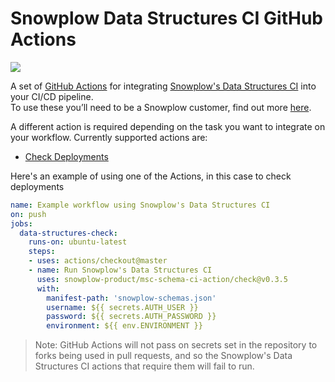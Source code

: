 # Snowplow Data Structures CI GitHub Actions

[![](https://img.shields.io/github/downloads/snowplow-product/msc-schema-ci-tool/total)](https://github.com/snowplow-product/msc-schema-ci-tool/releases/download/0.3.5/data_structures_ci_0.3.5.zip)

A set of [GitHub Actions](https://github.com/features/actions) for integrating [Snowplow's Data Structures CI](https://github.com/snowplow-product/msc-schema-ci-tool) 
into your CI/CD pipeline.  
To use these you’ll need to be a Snowplow customer, find out more [here](https://snowplowanalytics.com/get-started/).

A different action is required depending on the task you want to integrate on your workflow. Currently supported actions are:

* [Check Deployments](check)

Here's an example of using one of the Actions, in this case to check deployments

```yaml
name: Example workflow using Snowplow's Data Structures CI
on: push
jobs:
  data-structures-check:
    runs-on: ubuntu-latest
    steps:
    - uses: actions/checkout@master
    - name: Run Snowplow's Data Structures CI
      uses: snowplow-product/msc-schema-ci-action/check@v0.3.5
      with:
        manifest-path: 'snowplow-schemas.json'            
        username: ${{ secrets.AUTH_USER }}
        password: ${{ secrets.AUTH_PASSWORD }}
        environment: ${{ env.ENVIRONMENT }}
```

> Note: GitHub Actions will not pass on secrets set in the repository to forks being used in pull requests, and so the Snowplow's Data Structures CI actions that require them will fail to run.

